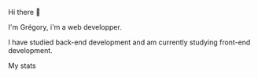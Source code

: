 Hi there 👋

I'm Grégory, i'm a web developper.

I have studied back-end development and am currently studying front-end development.

My stats 

